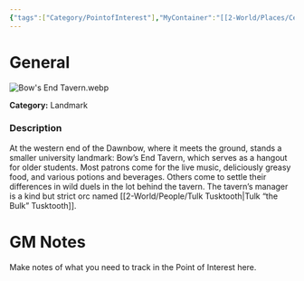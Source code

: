 ```yaml
---
{"tags":["Category/PointofInterest"],"MyContainer":"[[2-World/Places/Central Campus.md|Central Campus]]","MyCategory":"Landmark","obsidianUIMode":"preview","image":"Bow's End Tavern.webp","dg-publish":true,"dg-path":"World/Points of Interest/Bow's End Tavern.md","permalink":"/world/points-of-interest/bow-s-end-tavern/","dgPassFrontmatter":true,"updated":"2025-09-29T15:05:18.000+01:00"}
---
```



# General

![Bow's End Tavern.webp](/img/user/z_Assets/Maps/Bow's%20End%20Tavern.webp)

**Category:** Landmark

### Description
At the western end of the Dawnbow, where it meets the ground, stands a smaller university landmark: Bow’s End Tavern, which serves as a hangout for older students. Most patrons come for the live music, deliciously greasy food, and various potions and beverages. Others come to settle their differences in wild duels in the lot behind the tavern. The tavern’s manager is a kind but strict orc named  [[2-World/People/Tulk Tusktooth\|Tulk “the Bulk” Tusktooth]].

# GM Notes

Make notes of what you need to track in the Point of Interest here. 

